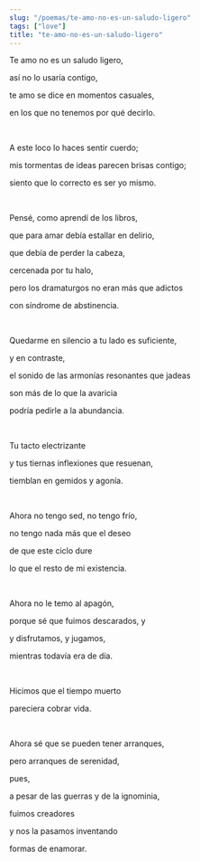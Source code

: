 ```yaml
---
slug: "/poemas/te-amo-no-es-un-saludo-ligero"
tags: ["love"]
title: "te-amo-no-es-un-saludo-ligero"
---
```

Te amo no es un saludo ligero,

así no lo usaría contigo,

te amo se dice en momentos casuales,

en los que no tenemos por qué decirlo.

&nbsp;

A este loco lo haces sentir cuerdo;

mis tormentas de ideas parecen brisas contigo;

siento que lo correcto es ser yo mismo.

&nbsp;

Pensé, como aprendí de los libros,

que para amar debía estallar en delirio,

que debía de perder la cabeza,

cercenada por tu halo,

pero los dramaturgos no eran más que adictos

con síndrome de abstinencia.

&nbsp;

Quedarme en silencio a tu lado es suficiente,

y en contraste,

el sonido de las armonías resonantes que jadeas

son más de lo que la avaricia

podría pedirle a la abundancia.

&nbsp;

Tu tacto electrizante

y tus tiernas inflexiones que resuenan,

tiemblan en gemidos y agonía.

&nbsp;

Ahora no tengo sed, no tengo frío,

no tengo nada más que el deseo

de que este ciclo dure

lo que el resto de mi existencia.

&nbsp;

Ahora no le temo al apagón,

porque sé que fuimos descarados, y

y disfrutamos, y jugamos,

mientras todavía era de día.

&nbsp;

Hicimos que el tiempo muerto

pareciera cobrar vida.

&nbsp;

Ahora sé que se pueden tener arranques,

pero arranques de serenidad,

pues,

a pesar de las guerras y de la ignominia,

fuimos creadores

y nos la pasamos inventando

formas de enamorar.